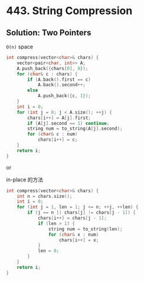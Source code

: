 # 443. String Compression

## Solution: Two Pointers

```O(n)``` space

```cpp
int compress(vector<char>& chars) {
    vector<pair<char, int>> A;
    A.push_back({chars[0], 0});
    for (char& c : chars) {
        if (A.back().first == c)
            A.back().second++;
        else
            A.push_back({c, 1});
    }
    int i = 0;
    for (int j = 0; j < A.size(); ++j) {
        chars[i++] = A[j].first;
        if (A[j].second == 1) continue;
        string num = to_string(A[j].second);
        for (char& c : num)
            chars[i++] = c;
    }
    return i;
}
```
or

in-place 的方法

```cpp
int compress(vector<char>& chars) {
    int n = chars.size();
    int i = 0;
    for (int j = 1, len = 1; j <= n; ++j, ++len) {
        if (j == n || chars[j] != chars[j - 1]) {
            chars[i++] = chars[j - 1];
            if (len > 1) {
                string num = to_string(len);
                for (char& x : num)
                    chars[i++] = x;
            }
            len = 0;
        }
    }
    return i;
}
```
